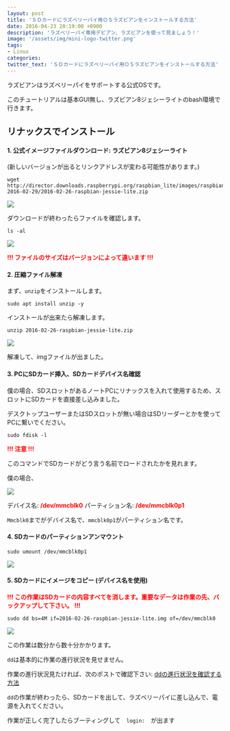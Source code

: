 ```yaml
---
layout: post
title: 'ＳＤカードにラズベリーパイ用ＯＳラズビアンをインストールする方法'
date: 2016-04-23 20:19:00 +0900
description: 'ラズベリーパイ専用デビアン、ラズビアンを使って見ましょう！'
image: '/assets/img/mini-logo-twitter.png'
tags:
- Linux
categories:
twitter_text: 'ＳＤカードにラズベリーパイ用ＯＳラズビアンをインストールする方法'
---
```


ラズビアンはラズベリーパイをサポートする公式OSです。

このチュートリアルは基本GUI無し、ラズビアン8ジェシーライトのbash環境で行きます。

## リナックスでインストール

#### 1. 公式イメージファイルダウンロード: ラズビアン8ジェシーライト

(新しいバージョンが出るとリンクアドレスが変わる可能性があります。)

```
wget http://director.downloads.raspberrypi.org/raspbian_lite/images/raspbian_lite-2016-02-29/2016-02-26-raspbian-jessie-lite.zip
```

<a href="https://googledrive.com/host/0Bw2KEQNBe4nMZW91OWJNZ2lmX0k/img20160306-002.png" data-lightbox="13"><img src="https://googledrive.com/host/0Bw2KEQNBe4nMZW91OWJNZ2lmX0k/img20160306-002.png"></a>

ダウンロードが終わったらファイルを確認します。

```
ls -al
```

<a href="https://googledrive.com/host/0Bw2KEQNBe4nMZW91OWJNZ2lmX0k/img20160306-003.png" data-lightbox="13"><img src="https://googledrive.com/host/0Bw2KEQNBe4nMZW91OWJNZ2lmX0k/img20160306-003.png"></a>

<span style="color:red;font-weight:bold">!!! ファイルのサイズはバージョンによって違います !!!</span>

#### 2. 圧縮ファイル解凍

まず、`unzip`をインストールします。

```
sudo apt install unzip -y
```

インストールが出来たら解凍します。

```
unzip 2016-02-26-raspbian-jessie-lite.zip
```
<a href="https://googledrive.com/host/0Bw2KEQNBe4nMZW91OWJNZ2lmX0k/img20160306-005.png" data-lightbox="13"><img src="https://googledrive.com/host/0Bw2KEQNBe4nMZW91OWJNZ2lmX0k/img20160306-005.png"></a>

解凍して、imgファイルが出ました。

#### 3. PCにSDカード揷入、SDカードデバイス名確認

僕の場合、SDスロットがあるノートPCにリナックスを入れて使用するため、スロットにSDカードを直接差し込みました。

デスクトップユーザーまたはSDスロットが無い場合はSDリーダーとかを使ってPCに繋いでください。

```
sudo fdisk -l
```

<span style="color:red;font-weight:bold">!!! 注意 !!!</span>

このコマンドでSDカードがどう言う名前でロードされたかを見れます。

僕の場合、

<a href="https://googledrive.com/host/0Bw2KEQNBe4nMZW91OWJNZ2lmX0k/img20160306-006.png" data-lightbox="13"><img src="https://googledrive.com/host/0Bw2KEQNBe4nMZW91OWJNZ2lmX0k/img20160306-006.png"></a>

デバイス名: <span style="color:red;font-weight:bold">/dev/mmcblk0</span>
パーティション名: <span style="color:red;font-weight:bold">/dev/mmcblk0p1</span>

`Mmcblk0`までがデバイス名で、`mmcblk0p1`がパーティション名です。

#### 4. SDカードのパーティションアンマウント

```
sudo umount /dev/mmcblk0p1
```

<a href="https://googledrive.com/host/0Bw2KEQNBe4nMZW91OWJNZ2lmX0k/img20160306-007.png" data-lightbox="13"><img src="https://googledrive.com/host/0Bw2KEQNBe4nMZW91OWJNZ2lmX0k/img20160306-007.png"></a>

#### 5. SDカードにイメージをコピー (デバイス名を使用)

<span style="color:red;font-weight:bold">!!! この作業はSDカードの内容すべてを消します。重要なデータは作業の先、バックアップして下さい。 !!!</span>

```
sudo dd bs=4M if=2016-02-26-raspbian-jessie-lite.img of=/dev/mmcblk0
```

<a href="https://googledrive.com/host/0Bw2KEQNBe4nMZW91OWJNZ2lmX0k/img20160306-008.png" data-lightbox="13"><img src="https://googledrive.com/host/0Bw2KEQNBe4nMZW91OWJNZ2lmX0k/img20160306-008.png"></a>

この作業は数分から数十分かかります。

`dd`は基本的に作業の進行状況を見せません。

作業の進行状況見たければ、次のポストで確認下さい: [ddの進行状況を確認する方法](/14)

`dd`の作業が終わったら、SDカードを出して、ラズベリーパイに差し込んで、電源を入れてください。

作業が正しく完了したらブーティングして　`login:`　が出ます
